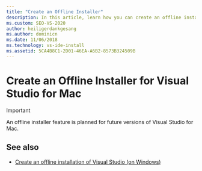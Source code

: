 ```yaml
---
title: "Create an Offline Installer"
description: In this article, learn how you can create an offline installer on Windows for Visual Studio for Mac.
ms.custom: SEO-VS-2020
author: heiligerdankgesang
ms.author: dominicn
ms.date: 11/06/2018
ms.technology: vs-ide-install
ms.assetid: 5CA4B8C1-2D01-46EA-A6B2-8573B324509B
---
```

# Create an Offline Installer for Visual Studio for Mac

> [!IMPORTANT]
> An offline installer feature is planned for future versions of Visual Studio for Mac.

## See also

- [Create an offline installation of Visual Studio (on Windows)](/visualstudio/install/create-an-offline-installation-of-visual-studio)
